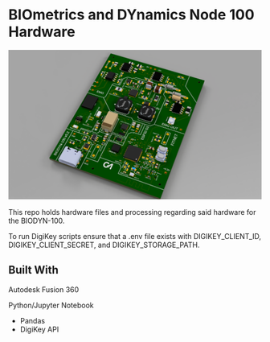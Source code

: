 # BIOmetrics and DYnamics Node 100 Hardware

![v64 PCB](https://github.com/Fitintel/biodyn-100-hardware/blob/62c78f7dfef965e3f571a81a1c89775ec93696ae/assemblies/BIODYN-100%20v64/BIODYN-100_2025-Oct-03.png?raw=true)

This repo holds hardware files and processing regarding said hardware for the BIODYN-100.

To run DigiKey scripts ensure that a .env file exists with DIGIKEY_CLIENT_ID, DIGIKEY_CLIENT_SECRET, and DIGIKEY_STORAGE_PATH.


## Built With

Autodesk Fusion 360

Python/Jupyter Notebook
- Pandas
- DigiKey API
